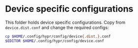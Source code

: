 # Device specific configurations

This folder holds device specific configurations. Copy from `device.dist.conf`
and change the required configs:

```bash
cp $HOME/.config/hypr/config/device{.dist,}.conf
$EDITOR $HOME/.config/hypr/config/device.conf
```
